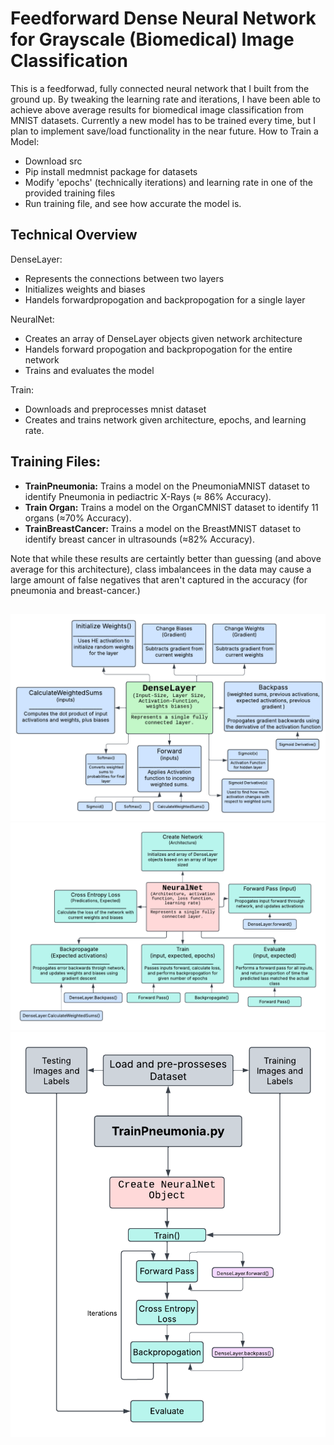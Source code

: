 # **Feedforward Dense Neural Network for Grayscale (Biomedical) Image Classification**

This is a feedforwad, fully connected neural network that I built from the ground up. By tweaking the learning rate and iterations, I have been able to achieve above average results for biomedical image classification from MNIST datasets. Currently a new model has to be trained every time, but I plan to implement save/load functionality in the near future.
How to Train a Model:
* Download src
* Pip install medmnist package for datasets
* Modify 'epochs' (technically iterations) and learning rate in one of the provided training files
* Run training file, and see how accurate the model is.

## Technical Overview
DenseLayer:
* Represents the connections between two layers
* Initializes weights and biases
* Handels forwardpropogation and backpropogation for a single layer

NeuralNet:
* Creates an array of DenseLayer objects given network architecture
* Handels forward propogation and backpropogation for the entire network
* Trains and evaluates the model

Train:
* Downloads and preprocesses mnist dataset
* Creates and trains network given architecture, epochs, and learning rate.

## Training Files:
* **TrainPneumonia:** Trains a model on the PneumoniaMNIST dataset to identify Pneumonia in pediactric X-Rays (≈ 86% Accuracy).
* **Train Organ:** Trains a model on  the OrganCMNIST dataset to identify 11 organs (≈70% Accuracy).
* **TrainBreastCancer:** Trains a model on the BreastMNIST dataset to identify breast cancer in ultrasounds (≈82% Accuracy).

Note that while these results are certaintly better than guessing (and above average for this architecture), class imbalancees in the data may cause a large amount of false negatives that aren't captured in the accuracy (for pneumonia and breast-cancer.)

## 
![alt text](https://github.com/nathanielce24/Feedforward-Neural-Net/blob/main/Flowcharts/DenseLayer-Class.png?raw=true)
![alt text](https://github.com/nathanielce24/Feedforward-Neural-Net/blob/main/Flowcharts/NeuralNet-Class.png?raw=true)
![alt text](https://github.com/nathanielce24/Feedforward-Neural-Net/blob/main/Flowcharts/Training-Process.png?raw=true)
